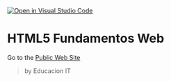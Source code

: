 [![Open in Visual Studio Code](https://open.vscode.dev/badges/open-in-vscode.svg)](https://open.vscode.dev/ChristianGrimberg/html5-web-fundamentals)
# HTML5 Fundamentos Web
Go to the [Public Web Site](https://christiangrimberg.github.io/html5-web-fundamentals/)
> by Educacion IT
